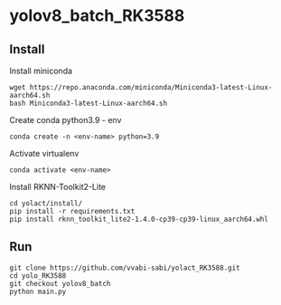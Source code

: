 # yolov8_batch_RK3588

## Install
Install miniconda
```
wget https://repo.anaconda.com/miniconda/Miniconda3-latest-Linux-aarch64.sh
bash Miniconda3-latest-Linux-aarch64.sh
```
Create conda python3.9 - env
```
conda create -n <env-name> python=3.9
```
Activate virtualenv
```
conda activate <env-name>
```
Install RKNN-Toolkit2-Lite
```
cd yolact/install/
pip install -r requirements.txt
pip install rknn_toolkit_lite2-1.4.0-cp39-cp39-linux_aarch64.whl
```

## Run
```
git clone https://github.com/vvabi-sabi/yolact_RK3588.git
cd yolo_RK3588
git checkout yolov8_batch
python main.py
```